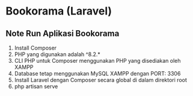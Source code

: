 # Bookorama (Laravel)

## Note Run Aplikasi Bookorama
1. Install Composer 
2. PHP yang digunakan adalah ^8.2.*
3. CLI PHP untuk Composer menggunakan PHP yang disediakan oleh XAMPP
4. Database tetap menggunakan MySQL XAMPP dengan PORT: 3306
5. Install Laravel dengan Composer secara global di dalam direktori root
6. php artisan serve